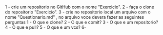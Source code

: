 1 - crie um repositorio no GitHub com o nome "Exercicio".
2 - faça o clone do repositorio "Exercicio".
3 - crie no repositorio local um arquivo com o nome "Questionario.md" , no arquivo voce devera fazer as seguintes perguntas
 1 - O que e clone?
 2 - O que e comit?
 3 - O que e um repositorio?
 4 - O que e pull?
 5 - O que e um vcs?
6-